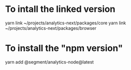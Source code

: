# To intall the linked version

yarn link ~/projects/analytics-next/packages/core
yarn link ~/projects/analytics-next/packages/browser

# To install the "npm version"

yarn add @segment/analytics-node@latest
